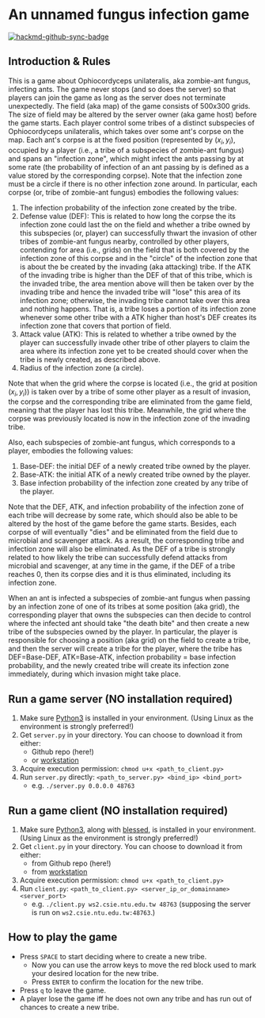 # An unnamed fungus infection game

[![hackmd-github-sync-badge](https://hackmd.io/UA6qYTipSo2UOPVNs9QtFA/badge)](https://hackmd.io/UA6qYTipSo2UOPVNs9QtFA)

## Introduction & Rules
This is a game about Ophiocordyceps unilateralis, aka zombie-ant fungus, infecting ants.  The game never stops (and so does the server) so that players can join the game as long as the server does not terminate unexpectedly. 
The field (aka map) of the game consists of 500x300 grids. The size of field may be altered by the server owner (aka game host) before the game starts.
Each player control some tribes of a distinct subspecies of Ophiocordyceps unilateralis, which takes over some ant's corpse on the map.
Each ant's corpse is at the fixed position (represented by $(x_i, y_i)$, occupied by a player (i.e., a tribe of a subspecies of zombie-ant fungus) and spans an "infection zone", which might infect the ants passing by at some rate (the probability of infection of an ant passing by is defined as a value stored by the corresponding corpse). Note that the infection zone must be a circle if there is no other infection zone around.
In particular, each corpse (or, tribe of zombie-ant fungus) embodies the following values:
1. The infection probability of the infection zone created by the tribe.
2. Defense value (DEF): This is related to how long the corpse the its infection zone could last the on the field and whether a tribe owned by this subspecies (or, player) can successfully thwart the invasion of other tribes of zombie-ant fungus nearby, controlled by other players,  contending for area (i.e., grids) on the field that is both covered by the infection zone of this corpse and in the "circle" of the infection zone that is about the be created by the invading (aka attacking) tribe. If the ATK of the invading tribe is higher than the DEF of that of this tribe, which is the invaded tribe, the area mention above will then be taken over by the invading tribe and hence the invaded tribe will "lose" this area of its infection zone; otherwise, the invading tribe cannot take over this area and nothing happens. That is, a tribe loses a portion of its infection zone whenever some other tribe with a ATK higher than host's DEF creates its infection zone that covers that portion of field.
3. Attack value (ATK): This is related to whether a tribe owned by the player can successfully invade other tribe of other players to claim the area where its infection zone yet to be created should cover when the tribe is newly created, as described above.
4. Radius of the infection zone (a circle).

Note that when the grid where the corpse is located (i.e., the grid at position $(x_i, y_i)$) is taken over by a tribe of some other player as a result of invasion, the corpse  and the corresponding tribe are eliminated from the game field, meaning that the player has lost this tribe. Meanwhile, the grid  where the corpse was previously located is now in the infection zone of the invading tribe.

Also, each subspecies of zombie-ant fungus, which corresponds to a player, embodies the following values:
1. Base-DEF: the initial DEF of a newly created tribe owned by the player.
2. Base-ATK: the initial ATK of a newly created tribe owned by the player.
3. Base infection probability of the infection zone created by any tribe of the player.

Note that the DEF, ATK, and infection probability of the infection zone of each tribe will decrease by some rate, which should also be able to be altered by the host of the game before the game starts. Besides, each corpse of will eventually "dies" and be eliminated from the field due to microbial and scavenger attack. As a result, the corresponding tribe and infection zone will also be eliminated. As the DEF of a tribe is strongly related to how likely the tribe can successfully defend attacks from microbial and scavenger,  at any time in the game,  if the DEF of a tribe reaches 0, then its corpse dies and it is thus eliminated, including its infection zone.

When an ant is infected a subspecies of zombie-ant fungus  when passing by an infection zone of one of its tribes at some position (aka grid),  the corresponding player that owns the subspecies can then decide to control where the infected ant should take "the death bite" and then create a new tribe of the subspecies owned by the player. In particular, the player is responsible for choosing a position (aka grid) on the field to create a tribe, and then the server will create a tribe for the player, where the tribe has DEF=Base-DEF, ATK=Base-ATK, infection probability = base infection probability, and the newly created tribe will create its infection zone immediately, during which invasion might take place.

## Run a game server (NO installation required)
1. Make sure [Python3](https://www.python.org/downloads/) is installed in your environment. (Using Linux as the environment is strongly preferred!)
1. Get `server.py` in your directory. You can choose to download it from either:
    + Github repo (here!)
    + or [workstation](https://www.csie.ntu.edu.tw/~b11902015/bio-game/server.py)
2. Acquire execution permission: `chmod u+x <path_to_client.py>`
3. Run `server.py` directly: `<path_to_server.py> <bind_ip> <bind_port>`
    + e.g. `./server.py 0.0.0.0 48763` 

## Run a game client (NO installation required)
1. Make sure [Python3](https://www.python.org/downloads/), along with [blessed](https://pypi.org/project/blessed/), is installed in your environment. (Using Linux as the environment is strongly preferred!)
1. Get `client.py` in your directory. You can choose to download it from either:
    + from Github repo (here!)
    + from [workstation](https://www.csie.ntu.edu.tw/~b11902015/bio-game/client.py)
2. Acquire execution permission: `chmod u+x <path_to_client.py>`
3. Run `client.py`: `<path_to_client.py> <server_ip_or_domainname> <server_port>` 
    + e.g. `./client.py ws2.csie.ntu.edu.tw 48763` (supposing the server is run on `ws2.csie.ntu.edu.tw:48763`.)

## How to play the game
+ Press `SPACE` to start deciding where to create a new tribe.
    + Now you can use the arrow keys to move the red block used to mark your desired location for the new tribe.
    + Press `ENTER` to confirm the location for the new tribe.
+ Press `q` to leave the game.
+ A player lose the game iff he does not own any tribe and has run out of chances to create a new tribe.

